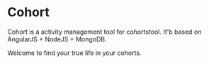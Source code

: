 # Cohort
Cohort is a activity management tool for cohortstool. It'b based on AngularJS + NodeJS + MongoDB.

Welcome to find your true life in your cohorts.

